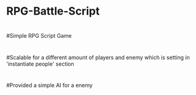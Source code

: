 # RPG-Battle-Script
#
#Simple RPG Script Game
#
#Scalable for a different amount of players and enemy which is setting in 'instantiate people' section
#
#Provided a simple AI for a enemy
